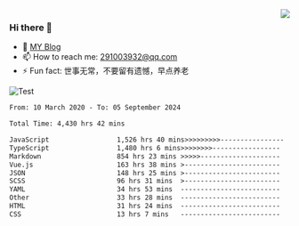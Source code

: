 <img align='right' src='https://github-readme-stats.vercel.app/api?username=niaogege&show_icons=true&theme=radical'/>

### Hi there 👋

- 🌱 [MY Blog](https://bythewayer.com/)
- 📫 How to reach me: 291003932@qq.com
- ⚡ Fun fact:  世事无常，不要留有遗憾，早点养老

![Test](https://github-readme-stats.vercel.app/api/top-langs/?username=niaogege&layout=compact)

<!--START_SECTION:waka-->

```txt
From: 10 March 2020 - To: 05 September 2024

Total Time: 4,430 hrs 42 mins

JavaScript                 1,526 hrs 40 mins>>>>>>>>>----------------   34.46 %
TypeScript                 1,480 hrs 6 mins>>>>>>>>-----------------   33.41 %
Markdown                   854 hrs 23 mins >>>>>--------------------   19.28 %
Vue.js                     163 hrs 38 mins >------------------------   03.69 %
JSON                       148 hrs 25 mins >------------------------   03.35 %
SCSS                       96 hrs 31 mins  >------------------------   02.18 %
YAML                       34 hrs 53 mins  -------------------------   00.79 %
Other                      33 hrs 28 mins  -------------------------   00.76 %
HTML                       31 hrs 24 mins  -------------------------   00.71 %
CSS                        13 hrs 7 mins   -------------------------   00.30 %
```

<!--END_SECTION:waka-->
